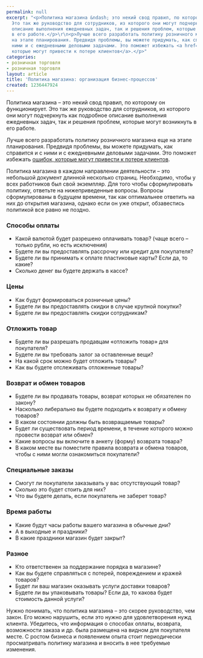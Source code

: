 ```yaml
---
permalink: null
excerpt: "<p>Политика магазина &ndash; это некий свод правил, по которому он функционирует.
  Это так же руководство для сотрудников, из которого они могут подчеркнуть как подробное
  описание выполнения ежедневных задач, так и решения проблем, которые могут возникнуть
  в его работе.</p>\r\n<p>Лучше всего разработать политику розничного магазина еще
  на этапе планирования. Предвидя проблемы, вы можете придумать, как справится и с
  ними и с ежедневными деловыми задачами. Это поможет избежать <a href=\"http://www.business101.ru/article/10-способов-потерять-покупателя\">ошибок,
  которые могут привести к потере клиентов</a>.</p>"
categories:
- розничная торговля
- розничная торговля
layout: article
title: 'Политика магазина: организация бизнес-процессов'
created: 1236447924
---
```

<p>Политика магазина &ndash; это некий свод правил, по которому он функционирует. Это так же руководство для сотрудников, из которого они могут подчеркнуть как подробное описание выполнения ежедневных задач, так и решения проблем, которые могут возникнуть в его работе.</p>
<p>Лучше всего разработать политику розничного магазина еще на этапе планирования. Предвидя проблемы, вы можете придумать, как справится и с ними и с ежедневными деловыми задачами. Это поможет избежать <a href="http://www.business101.ru/article/10-способов-потерять-покупателя">ошибок, которые могут привести к потере клиентов</a>.</p>
<p>Политика магазина в каждом направлении деятельности &ndash; это небольшой документ длинной несколько страниц. Необходимо, чтобы у всех работников был свой экземпляр. Для того чтобы сформулировать политику, ответьте на нижеприведенные вопросы. Вопросы сформулированы в будущем времени, так как оптимальнее ответить на них до открытия магазина, однако если он уже открыт, обзавестись политикой все равно не поздно.</p>
<h3>Способы оплаты</h3>
<ul>
    <li>Какой валютой будет разрешено оплачивать товар? (чаще всего &ndash; только рубли, но есть исключения)</li>
    <li>Будете ли вы предоставлять рассрочку или кредит для покупателя?</li>
    <li>Будете ли вы принимать к оплате пластиковые карты? Если да, то какие?</li>
    <li>Сколько денег вы будете держать в кассе?</li>
</ul>
<h3>Цены</h3>
<ul>
    <li>Как будут формироваться розничные цены?</li>
    <li>Будете ли вы предоставлять скидки в случае крупной покупки?</li>
    <li>Будете ли вы предоставлять скидки сотрудникам?</li>
</ul>
<h3>Отложить товар</h3>
<ul>
    <li>Будете ли вы разрешать продавцам &laquo;отложить товар&raquo; для покупателя?</li>
    <li>Будете ли вы требовать залог за оставленные вещи?</li>
    <li>На какой срок можно будет отложить товары?</li>
    <li>Как вы будете отслеживать отложенные товары?</li>
</ul>
<h3>Возврат и обмен товаров</h3>
<ul>
    <li>Будете ли вы продавать товары, возврат которых не обязателен по закону?</li>
    <li>Насколько либерально вы будете подходить к возврату и обмену товаров?</li>
    <li>В каком состоянии должны быть  возвращаемые товары?</li>
    <li>Будет ли существовать период времени, в течение которого можно провести возврат или обмен?</li>
    <li>Какие вопросы вы включите в анкету (форму) возврата товара?</li>
    <li>В каком месте вы поместите правила возврата и обмена товаров, чтобы с ними могли ознакомиться покупатели?</li>
</ul>
<h3>Специальные заказы</h3>
<ul>
    <li>Смогут ли покупатели заказывать у вас отсутствующий товар?</li>
    <li>Сколько это будет стоить для них?</li>
    <li>Что вы будете делать, если покупатель не заберет товар?</li>
</ul>
<h3>Время работы</h3>
<ul>
    <li>Какие будут часы работы вашего магазина в обычные дни?</li>
    <li>А в выходные и праздники?</li>
    <li>В какие праздники магазин будет закрыт?</li>
</ul>
<h3>Разное</h3>
<ul>
    <li>Кто ответственен за поддержание порядка в магазине?</li>
    <li>Как вы будете справляться с потерей, повреждением и кражей товаров?</li>
    <li>Будет ли ваш магазин оказывать услуги доставки товаров?</li>
    <li>Будете ли вы упаковывать товары? Если да, то какова будет стоимость данной услуги?</li>
</ul>
<p>Нужно понимать, что политика магазина &ndash; это скорее руководство, чем закон. Его можно нарушить, если это нужно для удовлетворения нужд клиента. Убедитесь, что информация о способах оплаты, возврата, возможности заказа и др. была размещена на видном для покупателя месте. С ростом бизнеса и появлением опыта стоит периодически просматривать политику магазина и вносить в нее требуемые изменения.<br />
&nbsp;</p>
